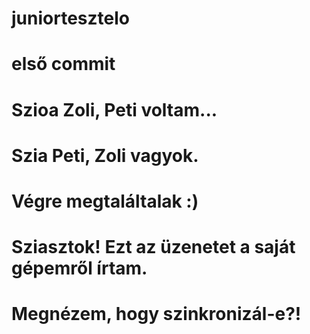 # juniortesztelo
# első commit
# Szioa Zoli, Peti voltam...
# Szia Peti, Zoli vagyok.
# Végre megtaláltalak :)
# Sziasztok! Ezt az üzenetet a saját gépemről írtam.
# Megnézem, hogy szinkronizál-e?!